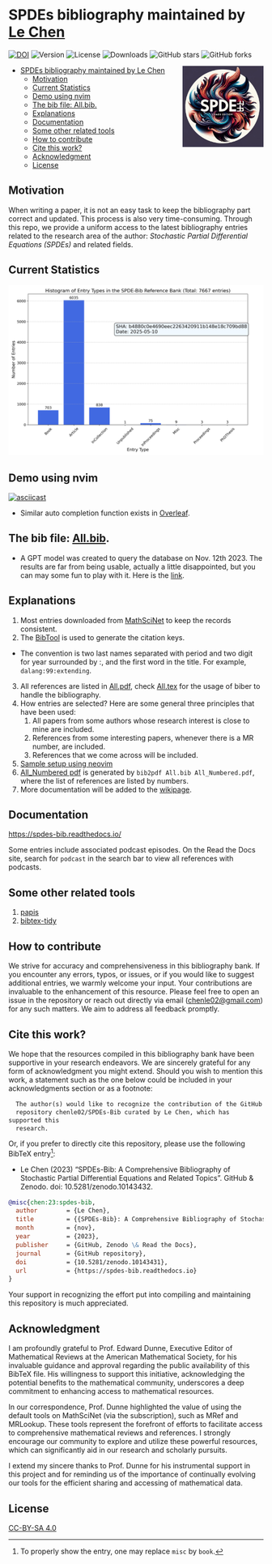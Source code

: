 <!-- vim-markdown-toc -->

# SPDEs bibliography maintained by [Le Chen](http://webhome.auburn.edu/~lzc0090)

[![DOI](https://zenodo.org/badge/516400216.svg)](https://zenodo.org/doi/10.5281/zenodo.10143431) ![Version](https://img.shields.io/github/v/release/chenle02/SPDEs-Bib) ![License](https://img.shields.io/github/license/chenle02/SPDEs-Bib) ![Downloads](https://img.shields.io/npm/dm/package-name) ![GitHub stars](https://img.shields.io/github/stars/chenle02/SPDEs-Bib) ![GitHub forks](https://img.shields.io/github/forks/chenle02/SPDEs-Bib)

<img align="right" width="160" height="160" src="./SPDE-Logo.png">
<!-- vim-markdown-toc GFM -->

- [SPDEs bibliography maintained by Le Chen](#spdes-bibliography-maintained-by-le-chen)
  - [Motivation](#motivation)
  - [Current Statistics](#current-statistics)
  - [Demo using nvim](#demo-using-nvim)
  - [The bib file: All.bib.](#the-bib-file-allbib)
  - [Explanations](#explanations)
  - [Documentation](#documentation)
  - [Some other related tools](#some-other-related-tools)
  - [How to contribute](#how-to-contribute)
  - [Cite this work?](#cite-this-work)
  - [Acknowledgment](#Acknowledgment)
  - [License](#license)

## Motivation

When writing a paper, it is not an easy task to keep the bibliography part
correct and updated. This process is also very time-consuming. Through this
repo, we provide a uniform access to the latest bibliography entries related to
the research area of the author: _Stochastic Partial Differential Equations
(SPDEs)_ and related fields.

## Current Statistics

![Statistics](./Statistics.png)

## Demo using nvim

[![asciicast](https://asciinema.org/a/596819.svg)](https://asciinema.org/a/596819)

- Similar auto completion function exists in [Overleaf](https://www.overleaf.com/).

## The bib file: [All.bib](All.bib).

- A GPT model was created to query the database on Nov. 12th 2023. The results are far from being usable, actually a little disappointed, but you can may some fun to play with it. Here is the [link](https://chat.openai.com/g/g-7ILEucNag-spdes-bib).

## Explanations

1. Most entries downloaded from [MathSciNet](https://mathscinet.ams.org/mathscinet) to keep the
   records consistent.
2. The [BibTool](https://ctan.org/pkg/bibtool?lang=en) is used to generate the citation keys.

- The convention is two last names separated with period and two digit for year surrounded by :,
  and the first word in the title. For example, `dalang:99:extending`.

3. All references are listed in [All.pdf](All.pdf), check [All.tex](All.tex) for the usage of biber
   to handle the bibliography.
4. How entries are selected? Here are some general three principles that have been used:
   1. All papers from some authors whose research interest is close to mine are included.
   2. References from some interesting papers, whenever there is a MR number, are included.
   3. References that we come across will be included.
5. [Sample setup using neovim](Sample_setup_using_neovim.md)
6. [All_Numbered pdf](All_Numbered.pdf) is generated by `bib2pdf All.bib All_Numbered.pdf`, where the list of references are listed by numbers.
7. More documentation will be added to the [wikipage](https://github.com/chenle02/SPDEs-Bib/wiki).

## Documentation

https://spdes-bib.readthedocs.io/

Some entries include associated podcast episodes. On the Read the Docs site, search for ``podcast`` in the search bar to view all references with podcasts.

## Some other related tools

1. [papis](https://github.com/papis/papis)
2. [bibtex-tidy](https://github.com/FlamingTempura/bibtex-tidy)

## How to contribute

We strive for accuracy and comprehensiveness in this bibliography bank. If you
encounter any errors, typos, or issues, or if you would like to suggest
additional entries, we warmly welcome your input. Your contributions are
invaluable to the enhancement of this resource. Please feel free to open an
issue in the repository or reach out directly via email (chenle02@gmail.com) for
any such matters. We aim to address all feedback promptly.

## Cite this work?

We hope that the resources compiled in this bibliography bank have been
supportive in your research endeavors. We are sincerely grateful for any form of
acknowledgment you might extend. Should you wish to mention this work, a
statement such as the one below could be included in your acknowledgments
section or as a footnote:

```
  The author(s) would like to recognize the contribution of the GitHub
  repository chenle02/SPDEs-Bib curated by Le Chen, which has supported this
  research.
```

Or, if you prefer to directly cite this repository, please use the following
BibTeX entry[^1]:

- Le Chen (2023) “SPDEs-Bib: A Comprehensive Bibliography of Stochastic Partial Differential Equations and Related Topics”. GitHub & Zenodo. doi: 10.5281/zenodo.10143432.

```bibtex
@misc{chen:23:spdes-bib,
  author        = {Le Chen},
  title         = {{SPDEs-Bib}: A Comprehensive Bibliography of Stochastic Partial Differential Equations and Related Topics},
  month         = {nov},
  year          = {2023},
  publisher     = {GitHub, Zenodo \& Read the Docs},
  journal       = {GitHub repository},
  doi           = {10.5281/zenodo.10143431},
  url           = {https://spdes-bib.readthedocs.io}
}
```

Your support in recognizing the effort put into compiling and maintaining this
repository is much appreciated.

[^1]: To properly show the entry, one may replace `misc` by `book`.

## Acknowledgment

I am profoundly grateful to Prof. Edward Dunne, Executive Editor of
Mathematical Reviews at the American Mathematical Society, for his invaluable
guidance and approval regarding the public availability of this BibTeX file.
His willingness to support this initiative, acknowledging the potential
benefits to the mathematical community, underscores a deep commitment to
enhancing access to mathematical resources.

In our correspondence, Prof. Dunne highlighted the value of using the default
tools on MathSciNet (via the subscription), such as MRef and MRLookup. These
tools represent the forefront of efforts to facilitate access to comprehensive
mathematical reviews and references. I strongly encourage our community to
explore and utilize these powerful resources, which can significantly aid in
our research and scholarly pursuits.

I extend my sincere thanks to Prof. Dunne for his instrumental support in this
project and for reminding us of the importance of continually evolving our
tools for the efficient sharing and accessing of mathematical data.

## License

[CC-BY-SA 4.0](LICENSE.txt)
